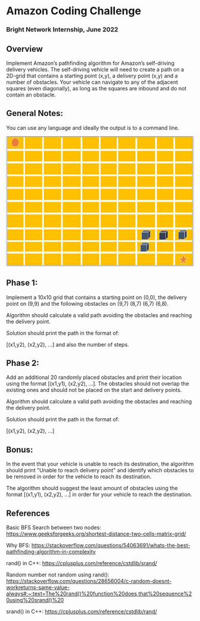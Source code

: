# Amazon Coding Challenge
### Bright Network Internship, June 2022
## Overview 
Implement Amazon’s pathfinding algorithm for Amazon’s self-driving delivery vehicles. The self-driving vehicle will need to create a path on a 2D-grid that contains a starting point (x,y), a delivery point (x,y) and a number of obstacles. Your vehicle can navigate to any of the adjacent squares (even diagonally), as long as the squares are inbound and do not contain an obstacle.

## General Notes: 
You can use any language and ideally the output is to a command line.
<p align="center">
  <img src="image.JPG" width="650" height="350" />
</p>

## Phase 1:
Implement a 10x10 grid that contains a starting point on (0,0), the delivery point on (9,9) and the following obstacles on (9,7) (8,7) (6,7) (6,8).

Algorithm should calculate a valid path avoiding the obstacles and reaching the delivery point.

Solution should print the path in the format of:

[(x1,y2), (x2,y2), ...] and also the number of steps.

## Phase 2:
Add an additional 20 randomly placed obstacles and print their location using the format [(x1,y1), (x2,y2), ...]. The obstacles should not overlap the existing ones and should not be placed on the start and delivery points.

Algorithm should calculate a valid path avoiding the obstacles and reaching the delivery point.

Solution should print the path in the format of:

[(x1,y2), (x2,y2), ...]

## Bonus:
In the event that your vehicle is unable to reach its destination, the algorithm should print "Unable to reach delivery point" and identify which obstacles to be removed in order for the vehicle to reach its destination.

The algorithm should suggest the least amount of obstacles using the format [(x1,y1), (x2,y2), ...] in order for your vehicle to reach the destination.

## References
Basic BFS Search between two nodes: https://www.geeksforgeeks.org/shortest-distance-two-cells-matrix-grid/

Why BFS: https://stackoverflow.com/questions/54063691/whats-the-best-pathfinding-algorithm-in-complexity

rand() in C++: https://cplusplus.com/reference/cstdlib/srand/

Random number not random using rand(): https://stackoverflow.com/questions/28656004/c-random-doesnt-workreturns-same-value-always#:~:text=The%20rand()%20function%20does,that%20sequence%20using%20srand()%20

srand() in C++: https://cplusplus.com/reference/cstdlib/rand/
